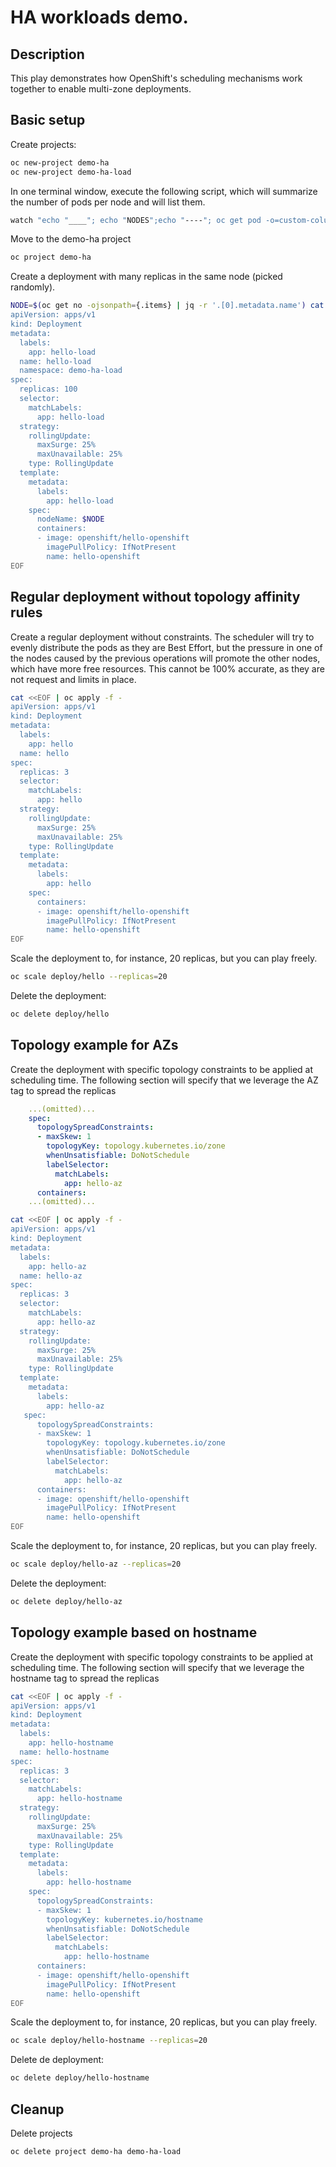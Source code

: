 # HA workloads demo. 

## Description

This play demonstrates how OpenShift's scheduling mechanisms work together to enable multi-zone deployments.

## Basic setup

Create projects:

```bash
oc new-project demo-ha
oc new-project demo-ha-load
```

In one terminal window, execute the following script, which will summarize the number of pods per node and will list them. 

```bash 
watch "echo "____"; echo "NODES";echo "----"; oc get pod -o=custom-columns=NODE:.spec.nodeName --no-headers | sort | uniq -c; echo "____"; echo "PODS"; echo "----"; oc get pods -owide"
```

Move to the demo-ha project

```bash
oc project demo-ha
```
Create a deployment with many replicas in the same node (picked randomly). 

```bash
NODE=$(oc get no -ojsonpath={.items} | jq -r '.[0].metadata.name') cat <<EOF | oc apply -f -
apiVersion: apps/v1
kind: Deployment
metadata:
  labels:
    app: hello-load
  name: hello-load
  namespace: demo-ha-load
spec:
  replicas: 100
  selector:
    matchLabels:
      app: hello-load
  strategy:
    rollingUpdate:
      maxSurge: 25%
      maxUnavailable: 25%
    type: RollingUpdate
  template:
    metadata:
      labels:
        app: hello-load
    spec:
      nodeName: $NODE
      containers:
      - image: openshift/hello-openshift
        imagePullPolicy: IfNotPresent
        name: hello-openshift
EOF
```

## Regular deployment without topology affinity rules

Create a regular deployment without constraints. The scheduler will try to evenly distribute the pods as they are Best Effort, but the pressure in one of the nodes caused by the previous operations will promote the other nodes, which have more free resources. This cannot be 100% accurate, as they are not request and limits in place. 

```bash
cat <<EOF | oc apply -f -
apiVersion: apps/v1
kind: Deployment
metadata:
  labels:
    app: hello
  name: hello
spec:
  replicas: 3
  selector:
    matchLabels:
      app: hello
  strategy:
    rollingUpdate:
      maxSurge: 25%
      maxUnavailable: 25%
    type: RollingUpdate
  template:
    metadata:
      labels:
        app: hello
    spec:
      containers:
      - image: openshift/hello-openshift
        imagePullPolicy: IfNotPresent
        name: hello-openshift
EOF
```

Scale the deployment to, for instance, 20 replicas, but you can play freely. 

```bash
oc scale deploy/hello --replicas=20
```

Delete the deployment:

```bash 
oc delete deploy/hello
```

## Topology example for AZs

Create the deployment with specific topology constraints to be applied at scheduling time. The following section will specify that we leverage the AZ tag to spread the replicas
```yaml
    ...(omitted)...
    spec:
      topologySpreadConstraints:
      - maxSkew: 1
        topologyKey: topology.kubernetes.io/zone
        whenUnsatisfiable: DoNotSchedule
        labelSelector:
          matchLabels:
            app: hello-az        
      containers:
    ...(omitted)...
```
```bash
cat <<EOF | oc apply -f -
apiVersion: apps/v1
kind: Deployment
metadata:
  labels:
    app: hello-az
  name: hello-az
spec:
  replicas: 3
  selector:
    matchLabels:
      app: hello-az
  strategy:
    rollingUpdate:
      maxSurge: 25%
      maxUnavailable: 25%
    type: RollingUpdate
  template:
    metadata:
      labels:
        app: hello-az
   spec:
      topologySpreadConstraints:
      - maxSkew: 1
        topologyKey: topology.kubernetes.io/zone
        whenUnsatisfiable: DoNotSchedule
        labelSelector:
          matchLabels:
            app: hello-az        
      containers: 
      - image: openshift/hello-openshift        
        imagePullPolicy: IfNotPresent
        name: hello-openshift
EOF
```

Scale the deployment to, for instance, 20 replicas, but you can play freely. 

```bash
oc scale deploy/hello-az --replicas=20
```

Delete the deployment:

```bash 
oc delete deploy/hello-az
```

## Topology example based on hostname

Create the deployment with specific topology constraints to be applied at scheduling time. The following section will specify that we leverage the hostname tag to spread the replicas

```bash
cat <<EOF | oc apply -f -
apiVersion: apps/v1
kind: Deployment
metadata:
  labels:
    app: hello-hostname
  name: hello-hostname
spec:
  replicas: 3
  selector:
    matchLabels:
      app: hello-hostname
  strategy:
    rollingUpdate:
      maxSurge: 25%
      maxUnavailable: 25%
    type: RollingUpdate
  template:
    metadata:
      labels:
        app: hello-hostname
    spec:
      topologySpreadConstraints:
      - maxSkew: 1
        topologyKey: kubernetes.io/hostname
        whenUnsatisfiable: DoNotSchedule
        labelSelector:
          matchLabels:
            app: hello-hostname
      containers:
      - image: openshift/hello-openshift
        imagePullPolicy: IfNotPresent
        name: hello-openshift
EOF
```
Scale the deployment to, for instance, 20 replicas, but you can play freely. 

```bash
oc scale deploy/hello-hostname --replicas=20
```

Delete de deployment: 
```bash
oc delete deploy/hello-hostname
```

## Cleanup

Delete projects
```bash
oc delete project demo-ha demo-ha-load
```
